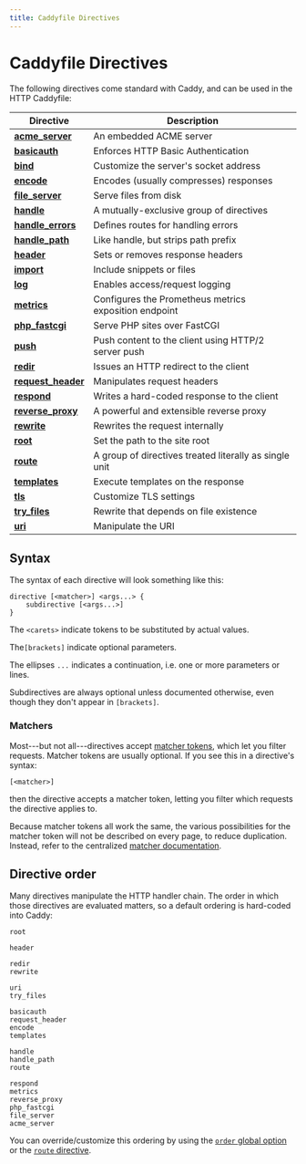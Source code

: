 ```yaml
---
title: Caddyfile Directives
---
```


# Caddyfile Directives

The following directives come standard with Caddy, and can be used in the HTTP Caddyfile:

Directive | Description
----------|------------
**[acme_server](/docs/caddyfile/directives/acme_server)** | An embedded ACME server
**[basicauth](/docs/caddyfile/directives/basicauth)** | Enforces HTTP Basic Authentication
**[bind](/docs/caddyfile/directives/bind)** | Customize the server's socket address
**[encode](/docs/caddyfile/directives/encode)** | Encodes (usually compresses) responses
**[file_server](/docs/caddyfile/directives/file_server)** | Serve files from disk
**[handle](/docs/caddyfile/directives/handle)** | A mutually-exclusive group of directives
**[handle_errors](/docs/caddyfile/directives/handle_errors)** | Defines routes for handling errors
**[handle_path](/docs/caddyfile/directives/handle_path)** | Like handle, but strips path prefix
**[header](/docs/caddyfile/directives/header)** | Sets or removes response headers
**[import](/docs/caddyfile/directives/import)** | Include snippets or files
**[log](/docs/caddyfile/directives/log)** | Enables access/request logging
**[metrics](/docs/caddyfile/directives/metrics)** | Configures the Prometheus metrics exposition endpoint
**[php_fastcgi](/docs/caddyfile/directives/php_fastcgi)** | Serve PHP sites over FastCGI
**[push](/docs/caddyfile/directives/push)** | Push content to the client using HTTP/2 server push
**[redir](/docs/caddyfile/directives/redir)** | Issues an HTTP redirect to the client
**[request_header](/docs/caddyfile/directives/request_header)** | Manipulates request headers
**[respond](/docs/caddyfile/directives/respond)** | Writes a hard-coded response to the client
**[reverse_proxy](/docs/caddyfile/directives/reverse_proxy)** | A powerful and extensible reverse proxy
**[rewrite](/docs/caddyfile/directives/rewrite)** | Rewrites the request internally
**[root](/docs/caddyfile/directives/root)** | Set the path to the site root
**[route](/docs/caddyfile/directives/route)** | A group of directives treated literally as single unit
**[templates](/docs/caddyfile/directives/templates)** | Execute templates on the response
**[tls](/docs/caddyfile/directives/tls)** | Customize TLS settings
**[try_files](/docs/caddyfile/directives/try_files)** | Rewrite that depends on file existence
**[uri](/docs/caddyfile/directives/uri)** | Manipulate the URI


## Syntax

The syntax of each directive will look something like this:

```caddy-d
directive [<matcher>] <args...> {
	subdirective [<args...>]
}
```

The `<carets>` indicate tokens to be substituted by actual values.

The`[brackets]` indicate optional parameters.

The ellipses `...` indicates a continuation, i.e. one or more parameters or lines.

Subdirectives are always optional unless documented otherwise, even though they don't appear in `[brackets]`.


### Matchers

Most---but not all---directives accept [matcher tokens](/docs/caddyfile/matchers#syntax), which let you filter requests. Matcher tokens are usually optional. If you see this in a directive's syntax:

```caddy-d
[<matcher>]
```

then the directive accepts a matcher token, letting you filter which requests the directive applies to.

Because matcher tokens all work the same, the various possibilities for the matcher token will not be described on every page, to reduce duplication. Instead, refer to the centralized [matcher documentation](/docs/caddyfile/matchers).


## Directive order

Many directives manipulate the HTTP handler chain. The order in which those directives are evaluated matters, so a default ordering is hard-coded into Caddy:

```caddy-d
root

header

redir
rewrite

uri
try_files

basicauth
request_header
encode
templates

handle
handle_path
route

respond
metrics
reverse_proxy
php_fastcgi
file_server
acme_server
```

You can override/customize this ordering by using the [`order` global option](/docs/caddyfile/options) or the [`route` directive](/docs/caddyfile/directives/route).
